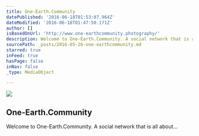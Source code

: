 ```yaml
---
title: One-Earth.Community
datePublished: '2016-06-18T01:53:07.964Z'
dateModified: '2016-06-18T01:47:50.171Z'
author: []
isBasedOnUrl: 'http://www.one-earthcommunity.photography/'
description: Welcome to One-Earth.Community. A social network that is all about...
sourcePath: _posts/2016-05-26-one-earthcommunity.md
starred: true
inFeed: true
hasPage: false
inNav: false
_type: MediaObject

---
```

<article style=""><img src="https://s3-us-west-2.amazonaws.com/the-grid-img/p/0f60ada4427d09c5582d746addeed49347b83490.jpg" /><h1>One-Earth.Community</h1><p>Welcome to One-Earth.Community. A social network that is all about...</p></article>
